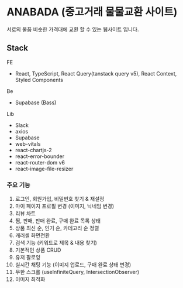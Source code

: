 # ANABADA (중고거래 물물교환 사이트)

서로의 물품 비슷한 가격대에 교환 할 수 있는 웹사이트 입니다.

## Stack

FE

- React, TypeScript, React Query(tanstack query v5), React Context, Styled Components

Be

- Supabase (Bass)

Lib

- Slack
- axios
- Supabase
- web-vitals
- react-chartjs-2
- react-error-bounder
- react-router-dom v6
- react-image-file-resizer

### 주요 기능

1. 로그인, 회원가입, 비밀번호 찾기 & 재설정
2. 마이 페이지 프로필 변경 (이미지, 닉네임 변경)
3. 리뷰 차트
4. 찜, 판매, 판매 완료, 구매 완료 목록 상태
5. 상품 최신 순, 인기 순, 카테고리 순 정렬
6. 캐러셀 화면전환
7. 검색 기능 (키워드로 제목 & 내용 찾기)
8. 기본적인 상품 CRUD
9. 유저 팔로잉
10. 실시간 채팅 기능 (이미지 업로드, 구매 완료 상태 변경)
11. 무한 스크롤 (useInfiniteQuery, IntersectionObserver)
12. 이미지 최적화
